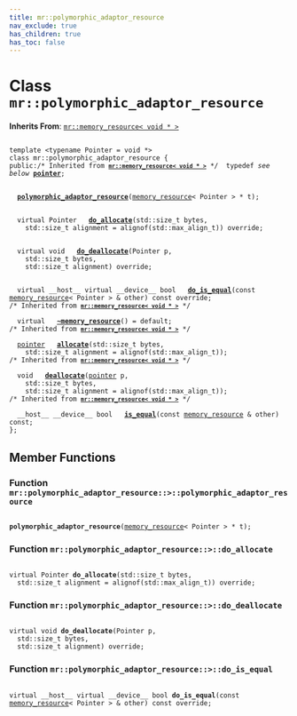 ```yaml
---
title: mr::polymorphic_adaptor_resource
nav_exclude: true
has_children: true
has_toc: false
---
```


# Class `mr::polymorphic_adaptor_resource`

**Inherits From**:
[`mr::memory_resource< void * >`](/thrust/api/classes/classmr_1_1memory__resource.html)

<code class="doxybook">
<span>template &lt;typename Pointer = void &#42;&gt;</span>
<span>class mr::polymorphic&#95;adaptor&#95;resource {</span>
<span>public:</span><span class="doxybook-comment">/* Inherited from <code><b><a href="/thrust/api/classes/classmr_1_1memory__resource.html">mr::memory&#95;resource&lt; void &#42; &gt;</a></b></code> */</span><span>&nbsp;&nbsp;typedef <i>see below</i> <b><a href="/thrust/api/classes/classmr_1_1memory__resource.html#typedef-pointer">pointer</a></b>;</span>
<br>
<span>&nbsp;&nbsp;<b><a href="/thrust/api/classes/classmr_1_1polymorphic__adaptor__resource.html#function-polymorphic_adaptor_resource">polymorphic&#95;adaptor&#95;resource</a></b>(<a href="/thrust/api/classes/classmr_1_1memory__resource.html">memory_resource</a>< Pointer > * t);</span>
<br>
<span>&nbsp;&nbsp;virtual Pointer </span><span>&nbsp;&nbsp;<b><a href="/thrust/api/classes/classmr_1_1polymorphic__adaptor__resource.html#function-do_allocate">do&#95;allocate</a></b>(std::size_t bytes,</span>
<span>&nbsp;&nbsp;&nbsp;&nbsp;std::size_t alignment = alignof(std::max&#95;align&#95;t)) override;</span>
<br>
<span>&nbsp;&nbsp;virtual void </span><span>&nbsp;&nbsp;<b><a href="/thrust/api/classes/classmr_1_1polymorphic__adaptor__resource.html#function-do_deallocate">do&#95;deallocate</a></b>(Pointer p,</span>
<span>&nbsp;&nbsp;&nbsp;&nbsp;std::size_t bytes,</span>
<span>&nbsp;&nbsp;&nbsp;&nbsp;std::size_t alignment) override;</span>
<br>
<span>&nbsp;&nbsp;virtual __host__ virtual __device__ bool </span><span>&nbsp;&nbsp;<b><a href="/thrust/api/classes/classmr_1_1polymorphic__adaptor__resource.html#function-do_is_equal">do&#95;is&#95;equal</a></b>(const <a href="/thrust/api/classes/classmr_1_1memory__resource.html">memory_resource</a>< Pointer > & other) const override;</span>
<span class="doxybook-comment">/* Inherited from <code><b><a href="/thrust/api/classes/classmr_1_1memory__resource.html">mr::memory&#95;resource&lt; void &#42; &gt;</a></b></code> */</span><br>
<span>&nbsp;&nbsp;virtual </span><span>&nbsp;&nbsp;<b><a href="/thrust/api/classes/classmr_1_1memory__resource.html#function-~memory_resource">~memory&#95;resource</a></b>() = default;</span>
<span class="doxybook-comment">/* Inherited from <code><b><a href="/thrust/api/classes/classmr_1_1memory__resource.html">mr::memory&#95;resource&lt; void &#42; &gt;</a></b></code> */</span><br>
<span>&nbsp;&nbsp;<a href="/thrust/api/classes/classmr_1_1memory__resource.html#typedef-pointer">pointer</a> </span><span>&nbsp;&nbsp;<b><a href="/thrust/api/classes/classmr_1_1memory__resource.html#function-allocate">allocate</a></b>(std::size_t bytes,</span>
<span>&nbsp;&nbsp;&nbsp;&nbsp;std::size_t alignment = alignof(std::max&#95;align&#95;t));</span>
<span class="doxybook-comment">/* Inherited from <code><b><a href="/thrust/api/classes/classmr_1_1memory__resource.html">mr::memory&#95;resource&lt; void &#42; &gt;</a></b></code> */</span><br>
<span>&nbsp;&nbsp;void </span><span>&nbsp;&nbsp;<b><a href="/thrust/api/classes/classmr_1_1memory__resource.html#function-deallocate">deallocate</a></b>(<a href="/thrust/api/classes/classmr_1_1memory__resource.html#typedef-pointer">pointer</a> p,</span>
<span>&nbsp;&nbsp;&nbsp;&nbsp;std::size_t bytes,</span>
<span>&nbsp;&nbsp;&nbsp;&nbsp;std::size_t alignment = alignof(std::max&#95;align&#95;t));</span>
<span class="doxybook-comment">/* Inherited from <code><b><a href="/thrust/api/classes/classmr_1_1memory__resource.html">mr::memory&#95;resource&lt; void &#42; &gt;</a></b></code> */</span><br>
<span>&nbsp;&nbsp;__host__ __device__ bool </span><span>&nbsp;&nbsp;<b><a href="/thrust/api/classes/classmr_1_1memory__resource.html#function-is_equal">is&#95;equal</a></b>(const <a href="/thrust/api/classes/classmr_1_1memory__resource.html">memory_resource</a> & other) const;</span>
<span>};</span>
</code>

## Member Functions

<h3 id="function-polymorphic_adaptor_resource">
Function <code>mr::polymorphic&#95;adaptor&#95;resource::&gt;::polymorphic&#95;adaptor&#95;resource</code>
</h3>

<code class="doxybook">
<span><b>polymorphic_adaptor_resource</b>(<a href="/thrust/api/classes/classmr_1_1memory__resource.html">memory_resource</a>< Pointer > * t);</span></code>
<h3 id="function-do_allocate">
Function <code>mr::polymorphic&#95;adaptor&#95;resource::&gt;::do&#95;allocate</code>
</h3>

<code class="doxybook">
<span>virtual Pointer </span><span><b>do_allocate</b>(std::size_t bytes,</span>
<span>&nbsp;&nbsp;std::size_t alignment = alignof(std::max&#95;align&#95;t)) override;</span></code>
<h3 id="function-do_deallocate">
Function <code>mr::polymorphic&#95;adaptor&#95;resource::&gt;::do&#95;deallocate</code>
</h3>

<code class="doxybook">
<span>virtual void </span><span><b>do_deallocate</b>(Pointer p,</span>
<span>&nbsp;&nbsp;std::size_t bytes,</span>
<span>&nbsp;&nbsp;std::size_t alignment) override;</span></code>
<h3 id="function-do_is_equal">
Function <code>mr::polymorphic&#95;adaptor&#95;resource::&gt;::do&#95;is&#95;equal</code>
</h3>

<code class="doxybook">
<span>virtual __host__ virtual __device__ bool </span><span><b>do_is_equal</b>(const <a href="/thrust/api/classes/classmr_1_1memory__resource.html">memory_resource</a>< Pointer > & other) const override;</span></code>

